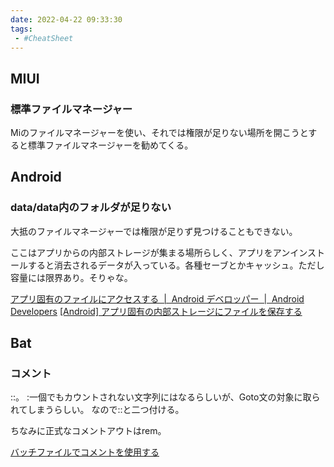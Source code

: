 ```yaml
---
date: 2022-04-22 09:33:30
tags:
 - #CheatSheet
---
```


## MIUI
### 標準ファイルマネージャー
Miのファイルマネージャーを使い、それでは権限が足りない場所を開こうとすると標準ファイルマネージャーを勧めてくる。

## Android
### data/data内のフォルダが足りない
大抵のファイルマネージャーでは権限が足りず見つけることもできない。

ここはアプリからの内部ストレージが集まる場所らしく、アプリをアンインストールすると消去されるデータが入っている。各種セーブとかキャッシュ。ただし容量には限界あり。そりゃな。

[アプリ固有のファイルにアクセスする  |  Android デベロッパー  |  Android Developers](https://developer.android.com/training/data-storage/app-specific?hl=ja)
[[Android] アプリ固有の内部ストレージにファイルを保存する](https://akira-watson.com/android/fileoutputstream.html)

## Bat
### コメント
::。
:一個でもカウントされない文字列にはなるらしいが、Goto文の対象に取られてしまうらしい。
なので::と二つ付ける。

ちなみに正式なコメントアウトはrem。

[バッチファイルでコメントを使用する](https://jj-blues.com/cms/wantto-usecommentout/)